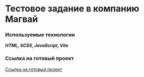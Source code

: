 # Тестовое задание в компанию Магвай

### Используемые технологии
***HTML, SCSS, JavaScript, Vite***

### Ссылка на готовый проект
[Ссылка на готовый проект](https://stellular-sunburst-fe26d7.netlify.app/)
